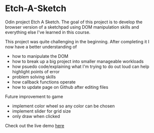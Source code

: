 # Etch-A-Sketch
Odin project Etch A Sketch. 
The goal of this project is to develop the browser version of a sketchpad using DOM manipulation skills and everything else I've learned in this course. 

This project was quite challenging in the beginning. After completing it I now have a better understanding of
- how to manipulate the DOM
- how to break up a big project into smaller manageable workloads
- how psuedo code/explaining what I'm trying to do out loud can help highlight points of error
- problem solving skills
- how callback functions operate
- how to update page on Github after editing files

Future improvement to game
- implement color wheel so any color can be chosen 
- implement slider for grid size 
- only draw when clicked 

Check out the live demo [here](https://traceydh.github.io/Etch-A-Sketch/)

